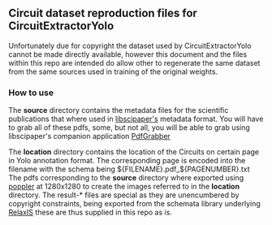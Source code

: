 ## Circuit dataset reproduction files for CircuitExtractorYolo

Unfortunately due for copyright the dataset used by CircuitExtractorYolo cannot be made directly available, however this document and the files within this repo are intended do allow other to regenerate the same dataset from the same sources used in training of the original weights.

### How to use

The **source** directory contains the metadata files for the scientific publications that where used in [libscipaper's](https://github.com/IMbackK/libscipaper) metadata format. You will have to grab all of these pdfs, some, but not all, you will be able to grab using libscipaper's companion application [PdfGrabber](https://git-ce.rwth-aachen.de/carl_philipp.klemm/papergrabber)

The **location** directory contains the location of the Circuits on certain page in Yolo annotation format. The corresponding page is encoded into the filename with the schema being ${FILENAME}.pdf_${PAGENUMBER}.txt
The pdfs corresponding to the **source** directory where exported using [poppler](https://poppler.freedesktop.org/) at 1280x1280 to create the images referred to in the **location** directory. The result-* files are special as they are unencumbered by copyright constraints, being exported from the schemata library underlying [RelaxIS](https://www.rhd-instruments.de/en/products/software/relaxis) these are thus supplied in this repo as is.

